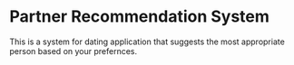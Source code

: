 # Partner Recommendation System
This is a system for dating application that suggests the most appropriate person based on your prefernces.
